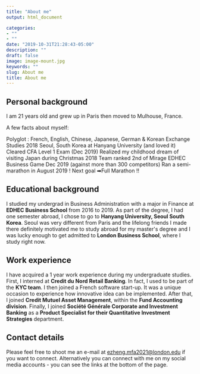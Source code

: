 ```yaml
---
title: "About me"
output: html_document

categories:
- ""
- ""
date: "2019-10-31T21:28:43-05:00"
description: ""
draft: false
image: image-mount.jpg
keywords: ""
slug: About me
title: About me
---
```


## Personal background
I am 21 years old and grew up in Paris then moved to Mulhouse, France.

A few facts about myself:

Polyglot : French, English, Chinese, Japanese, German & Korean
Exchange Studies 2018 Seoul, South Korea at Hanyang University (and loved it)
Cleared CFA Level 1 Exam (Dec 2019)
Realized my childhood dream of visiting Japan during Christmas 2018
Team ranked 2nd of Mirage EDHEC Business Game Dec 2019 (against more than 300 competitors)
Ran a semi-marathon in August 2019 ! Next goal ➡Full Marathon !!

## Educational background
I studied my undergrad in Business Administration with a major in Finance at **EDHEC Business School** from 2016 to 2019. As part of the degree, I had one semester abroad, I chose to go to **Hanyang University, Seoul South Korea**. Seoul was very different from Paris and the lifelong friends I made there definitely motivated me to study abroad for my master's degree and I was lucky enough to get admitted to **London Business School**, where I study right now.


## Work experience
I have acquired a 1 year work experience during my undergraduate studies. First, I interned at **Credit du Nord Retail Banking**. In fact, I used to be part of the **KYC team**. I then joined a French software start-up. It was a unique occasion to experience how innovative idea can be implemented. After that, I joined **Credit Mutuel Asset Management**, within the **Fund Accounting division**. Finally, I joined **Société Générale Corporate and Investment Banking** as a **Product Specialist for their Quantitative Investment Strategies** department.


## Contact details

Please feel free to shoot me an e-mail at ezheng.mfa2021@london.edu if you want to connect. Alternatively you can connect with me on my social media accounts - you can see the links at the bottom of the page.